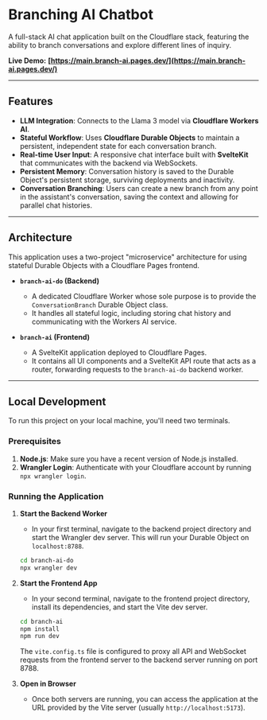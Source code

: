 # Branching AI Chatbot

A full-stack AI chat application built on the Cloudflare stack, featuring the ability to branch conversations and explore different lines of inquiry.

**Live Demo:** **[https://main.branch-ai.pages.dev/](https://main.branch-ai.pages.dev/)**

---

## Features
* **LLM Integration**: Connects to the Llama 3 model via **Cloudflare Workers AI**.
* **Stateful Workflow**: Uses **Cloudflare Durable Objects** to maintain a persistent, independent state for each conversation branch.
* **Real-time User Input**: A responsive chat interface built with **SvelteKit** that communicates with the backend via WebSockets.
* **Persistent Memory**: Conversation history is saved to the Durable Object's persistent storage, surviving deployments and inactivity.
* **Conversation Branching**: Users can create a new branch from any point in the assistant's conversation, saving the context and allowing for parallel chat histories.

---

## Architecture

This application uses a two-project "microservice" architecture for using stateful Durable Objects with a Cloudflare Pages frontend.

* **`branch-ai-do` (Backend)**
    * A dedicated Cloudflare Worker whose sole purpose is to provide the `ConversationBranch` Durable Object class.
    * It handles all stateful logic, including storing chat history and communicating with the Workers AI service.

* **`branch-ai` (Frontend)**
    * A SvelteKit application deployed to Cloudflare Pages.
    * It contains all UI components and a SvelteKit API route that acts as a router, forwarding requests to the `branch-ai-do` backend worker.

---

## Local Development

To run this project on your local machine, you'll need two terminals.

### Prerequisites

1.  **Node.js**: Make sure you have a recent version of Node.js installed.
2.  **Wrangler Login**: Authenticate with your Cloudflare account by running `npx wrangler login`.

### Running the Application

1.  **Start the Backend Worker**
    * In your first terminal, navigate to the backend project directory and start the Wrangler dev server. This will run your Durable Object on `localhost:8788`.
    ```bash
    cd branch-ai-do
    npx wrangler dev
    ```

2.  **Start the Frontend App**
    * In your second terminal, navigate to the frontend project directory, install its dependencies, and start the Vite dev server.
    ```bash
    cd branch-ai
    npm install
    npm run dev
    ```
    The `vite.config.ts` file is configured to proxy all API and WebSocket requests from the frontend server to the backend server running on port 8788.

3.  **Open in Browser**
    * Once both servers are running, you can access the application at the URL provided by the Vite server (usually `http://localhost:5173`).